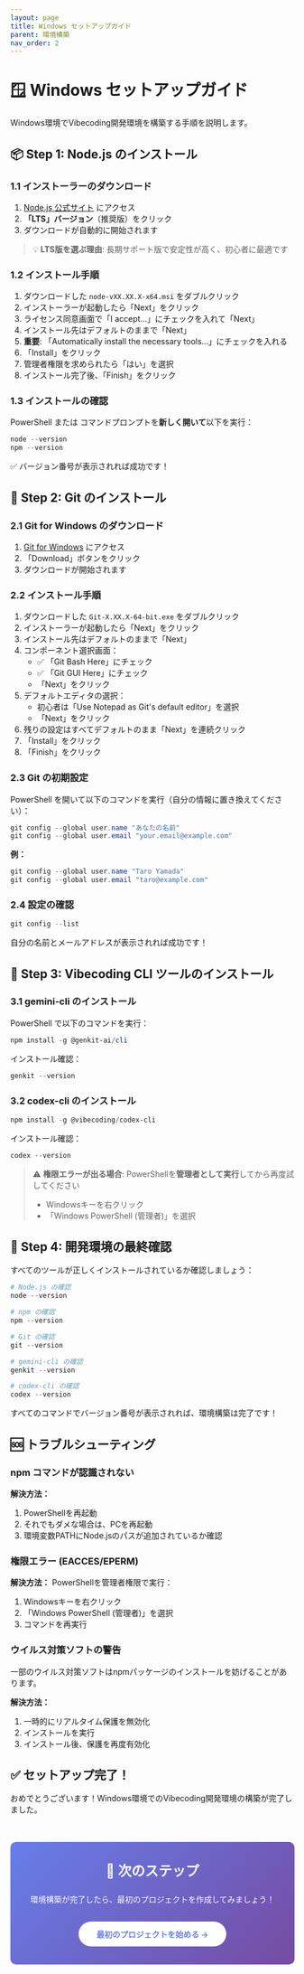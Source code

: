 ```yaml
---
layout: page
title: Windows セットアップガイド
parent: 環境構築
nav_order: 2
---
```


# 🪟 Windows セットアップガイド

Windows環境でVibecoding開発環境を構築する手順を説明します。

## 📦 Step 1: Node.js のインストール

### 1.1 インストーラーのダウンロード

1. [Node.js 公式サイト](https://nodejs.org/) にアクセス
2. **「LTS」バージョン**（推奨版）をクリック
3. ダウンロードが自動的に開始されます

> 💡 **LTS版を選ぶ理由**: 長期サポート版で安定性が高く、初心者に最適です

### 1.2 インストール手順

1. ダウンロードした `node-vXX.XX.X-x64.msi` をダブルクリック
2. インストーラーが起動したら「Next」をクリック
3. ライセンス同意画面で「I accept...」にチェックを入れて「Next」
4. インストール先はデフォルトのままで「Next」
5. **重要**: 「Automatically install the necessary tools...」にチェックを入れる
6. 「Install」をクリック
7. 管理者権限を求められたら「はい」を選択
8. インストール完了後、「Finish」をクリック

### 1.3 インストールの確認

PowerShell または コマンドプロンプトを**新しく開いて**以下を実行：

```powershell
node --version
npm --version
```

✅ バージョン番号が表示されれば成功です！

## 🔧 Step 2: Git のインストール

### 2.1 Git for Windows のダウンロード

1. [Git for Windows](https://git-scm.com/download/win) にアクセス
2. 「Download」ボタンをクリック
3. ダウンロードが開始されます

### 2.2 インストール手順

1. ダウンロードした `Git-X.XX.X-64-bit.exe` をダブルクリック
2. インストーラーが起動したら「Next」をクリック
3. インストール先はデフォルトのままで「Next」
4. コンポーネント選択画面：
   - ✅ 「Git Bash Here」にチェック
   - ✅ 「Git GUI Here」にチェック
   - 「Next」をクリック
5. デフォルトエディタの選択：
   - 初心者は「Use Notepad as Git's default editor」を選択
   - 「Next」をクリック
6. 残りの設定はすべてデフォルトのまま「Next」を連続クリック
7. 「Install」をクリック
8. 「Finish」をクリック

### 2.3 Git の初期設定

PowerShell を開いて以下のコマンドを実行（自分の情報に置き換えてください）：

```powershell
git config --global user.name "あなたの名前"
git config --global user.email "your.email@example.com"
```

**例：**
```powershell
git config --global user.name "Taro Yamada"
git config --global user.email "taro@example.com"
```

### 2.4 設定の確認

```powershell
git config --list
```

自分の名前とメールアドレスが表示されれば成功です！

## 🚀 Step 3: Vibecoding CLI ツールのインストール

### 3.1 gemini-cli のインストール

PowerShell で以下のコマンドを実行：

```powershell
npm install -g @genkit-ai/cli
```

インストール確認：
```powershell
genkit --version
```

### 3.2 codex-cli のインストール

```powershell
npm install -g @vibecoding/codex-cli
```

インストール確認：
```powershell
codex --version
```

> ⚠️ **権限エラーが出る場合**: PowerShellを**管理者として実行**してから再度試してください
> - Windowsキーを右クリック
> - 「Windows PowerShell (管理者)」を選択

## 🎨 Step 4: 開発環境の最終確認

すべてのツールが正しくインストールされているか確認しましょう：

```powershell
# Node.js の確認
node --version

# npm の確認
npm --version

# Git の確認
git --version

# gemini-cli の確認
genkit --version

# codex-cli の確認
codex --version
```

すべてのコマンドでバージョン番号が表示されれば、環境構築は完了です！

## 🆘 トラブルシューティング

### npm コマンドが認識されない

**解決方法：**
1. PowerShellを再起動
2. それでもダメな場合は、PCを再起動
3. 環境変数PATHにNode.jsのパスが追加されているか確認

### 権限エラー (EACCES/EPERM)

**解決方法：**
PowerShellを管理者権限で実行：
1. Windowsキーを右クリック
2. 「Windows PowerShell (管理者)」を選択
3. コマンドを再実行

### ウイルス対策ソフトの警告

一部のウイルス対策ソフトはnpmパッケージのインストールを妨げることがあります。

**解決方法：**
1. 一時的にリアルタイム保護を無効化
2. インストールを実行
3. インストール後、保護を再度有効化

## ✅ セットアップ完了！

おめでとうございます！Windows環境でのVibecoding開発環境の構築が完了しました。

<div class="next-step-box">
  <h3>🎯 次のステップ</h3>
  <p>環境構築が完了したら、最初のプロジェクトを作成してみましょう！</p>
  <a href="/getting-started/first-project" class="start-button">
    最初のプロジェクトを始める →
  </a>
</div>

<style>
.next-step-box {
  background: linear-gradient(135deg, #667eea 0%, #764ba2 100%);
  color: white;
  padding: 2rem;
  border-radius: 10px;
  margin-top: 3rem;
  text-align: center;
}

.next-step-box h3 {
  margin-top: 0;
  font-size: 1.5rem;
}

.start-button {
  display: inline-block;
  background-color: white;
  color: #667eea;
  padding: 0.75rem 2rem;
  border-radius: 25px;
  text-decoration: none;
  font-weight: bold;
  margin-top: 1rem;
  transition: transform 0.3s;
}

.start-button:hover {
  transform: translateY(-2px);
}
</style>
